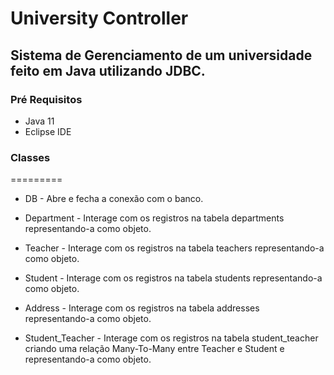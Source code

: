 # University Controller

## Sistema de Gerenciamento de um universidade feito em Java utilizando JDBC.


### Pré Requisitos
* Java 11
* Eclipse IDE 

### Classes

=========

* DB -  Abre e fecha a conexão com o banco.

* Department - Interage com os registros na tabela departments representando-a como objeto.

* Teacher - Interage com os registros na tabela teachers representando-a como objeto.

* Student - Interage com os registros na tabela students representando-a como objeto.

* Address - Interage com os registros na tabela addresses representando-a como objeto.

* Student_Teacher - Interage com os registros na tabela student_teacher criando uma relação Many-To-Many entre Teacher e Student e representando-a como objeto.
